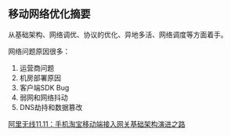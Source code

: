 ## 移动网络优化摘要

从基础架构、网络调优、协议的优化、异地多活、网络调度等方面着手。

网络问题原因很多：

1. 运营商问题
2. 机房部署原因
3. 客户端SDK Bug
4. 弱网和网络抖动
5. DNS劫持和数据篡改



[阿里无线11.11：手机淘宝移动端接入网关基础架构演进之路](http://www.infoq.com/cn/articles/taobao-mobile-terminal-access-gateway-infrastructure) 